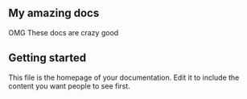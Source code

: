## My amazing docs

OMG These docs are crazy good

## Getting started

This file is the homepage of your documentation. Edit it to include the content you want people to see first.